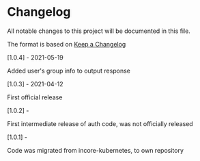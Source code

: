 # Changelog
All notable changes to this project will be documented in this file.

The format is based on [Keep a Changelog](http://keepachangelog.com/en/1.0.0/)

[1.0.4] - 2021-05-19

Added user's group info to output response

[1.0.3] - 2021-04-12

First official release

[1.0.2] - 

First intermediate release of  auth code, was not officially released

[1.0.1] - 

Code was migrated from incore-kubernetes, to own repository
